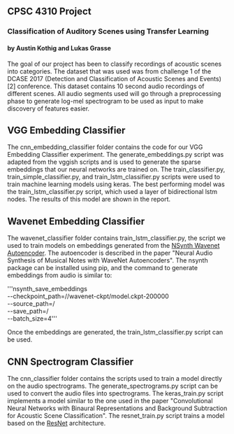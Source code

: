 ## CPSC 4310 Project
### Classification of Auditory Scenes using Transfer Learning
#### by Austin Kothig and Lukas Grasse

The goal of our project has been to classify recordings of acoustic scenes into categories. The dataset that was used was from challenge 1 of the DCASE 2017 (Detection and Classification of Acoustic Scenes and Events)[2] conference.  This dataset contains 10 second audio recordings of different scenes. All audio segments used will go through a preprocessing phase to generate log-mel spectrogram to be used as input to make discovery of features easier.

## VGG Embedding Classifier

The cnn_embedding_classifier folder contains the code for our VGG Embedding Classifier experiment. The generate_embeddings.py script was adapted from the vggish scripts and is used to generate the sparse embeddings that our neural networks are trained on. The train_classifier.py, train_simple_classifier.py, and train_lstm_classifier.py scripts were used to train machine learning models using keras. The best performing model was the train_lstm_classifier.py script, which used a layer of bidirectional lstm nodes. The results of this model are shown in the report.

## Wavenet Embedding Classifier

The wavenet_classifier folder contains train_lstm_classifier.py, the script we used to train models on embeddings generated from the [NSynth Wavenet Autoencoder](https://github.com/tensorflow/magenta/tree/master/magenta/models/nsynth). The autoencoder is described in the paper "Neural Audio Synthesis of Musical Notes with WaveNet Autoencoders". The nsynth package can be installed using pip, and the command to generate embeddings from audio is similar to:

'''nsynth_save_embeddings \
--checkpoint_path=/<path>/wavenet-ckpt/model.ckpt-200000 \
--source_path=/<path> \
--save_path=/<path> \
--batch_size=4'''

Once the embeddings are generated, the train_lstm_classifier.py script can be used.

## CNN Spectrogram Classifier

The cnn_classifier folder contains the scripts used to train a model directly on the audio spectrograms. The generate_spectrograms.py script can be used to convert the audio files into spectrograms. The keras_train.py script implements a model similar to the one used in the paper "Convolutional Neural Networks with Binaural Representations and Background Subtraction for Acoustic Scene Classification". The resnet_train.py script trains a model based on the [ResNet](https://arxiv.org/abs/1512.03385) architecture.  